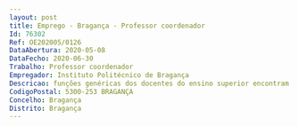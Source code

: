 ```yaml
--- 
layout: post
title: Emprego - Bragança - Professor coordenador
Id: 76302
Ref: OE202005/0126
DataAbertura: 2020-05-08
DataFecho: 2020-06-30
Trabalho: Professor coordenador
Empregador: Instituto Politécnico de Bragança
Descricao: funções genéricas dos docentes do ensino superior encontram se previstas no artigo 2.º A do ECPDESP
CodigoPostal: 5300-253 BRAGANÇA
Concelho: Bragança
Distrito: Bragança
--- 
```

